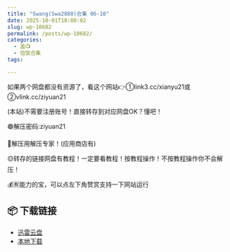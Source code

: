```yaml
---
title: "Swang(Swa2880)合集 06-10"
date: 2025-10-01T18:00:02
slug: wp-10682
permalink: /posts/wp-10682/
categories:
  - 盖📺
  - 恰饭合集
tags:

---
```


如果两个网盘都没有资源了，看这个网站👉①link3.cc/xianyu21或②vlink.cc/ziyuan21

(本站)不需要注册账号！直接转存到对应网盘OK？懂吧！

🟢解压密码:ziyuan21

🔵解压用解压专家！(应用商店有)

🟡转存的链接网盘有教程！一定要看教程！按教程操作！不按教程操作你不会解压！

💰🈶能力的宝，可以点左下角赞赏支持一下网站运行

## 📦 下载链接
- [迅雷云盘](https://blziyuan21.com/pay-download/10682?key=d697c05ecb&down_id=0)
- [本地下载](https://blziyuan21.com/pay-download/10682?key=d697c05ecb&down_id=1)


